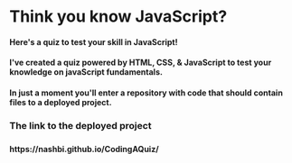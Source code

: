 # Think you know JavaScript?
<h4> Here's a quiz to test your skill in JavaScript! <h4>

<h4> I've created a quiz powered by HTML, CSS, & JavaScript to test your knowledge on javaScript fundamentals. <h4> 
  
<p> In just a moment you'll enter a repository with code that should contain files to a deployed project. <p> 
  
<h3> The link to the deployed project <h3>
  <h4> https://nashbi.github.io/CodingAQuiz/ <h4>
  
